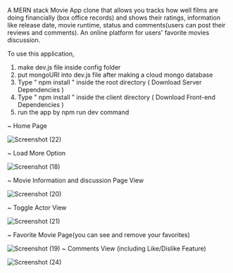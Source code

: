 A MERN stack Movie App clone that allows you tracks how well films are doing financially (box office records) and shows their ratings, information like release date, movie runtime, status and comments(users can post their reviews and comments). An online platform for users' favorite movies discussion.

To use this application, 

1. make dev.js file inside config folder 
2. put mongoURI into dev.js file after making a cloud mongo database
3. Type  " npm install " inside the root directory  ( Download Server Dependencies ) 
4. Type " npm install " inside the client directory ( Download Front-end Dependencies )
5. run the app by npm run dev command

~ Home Page

![Screenshot (22)](https://user-images.githubusercontent.com/41477167/93238598-4a803b80-f79f-11ea-840e-f9391a93f97f.png)

~ Load More Option


![Screenshot (18)](https://user-images.githubusercontent.com/41477167/93237888-58818c80-f79e-11ea-82f1-c580dfc00343.png)


~ Movie Information and discussion Page View

![Screenshot (20)](https://user-images.githubusercontent.com/41477167/93238103-9bdbfb00-f79e-11ea-8b9a-7525801ba90c.png)

~ Toggle Actor View

![Screenshot (21)](https://user-images.githubusercontent.com/41477167/93238232-cb8b0300-f79e-11ea-9bdb-115433bfe97c.png)


~ Favorite Movie Page(you can see and remove your favorites)

![Screenshot (19)](https://user-images.githubusercontent.com/41477167/93238387-fbd2a180-f79e-11ea-9393-5fd8d690c0b7.png)
~ Comments View (including Like/Dislike Feature)

![Screenshot (24)](https://user-images.githubusercontent.com/41477167/93238819-916e3100-f79f-11ea-9d2e-85321f945363.png)




